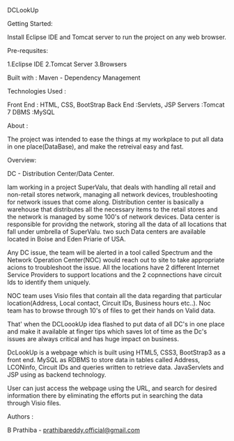 DCLookUp

Getting Started:

Install Eclipse IDE and Tomcat server to run the project on any web browser.

Pre-requsites:

1.Eclipse IDE
2.Tomcat Server
3.Browsers

Built with :
Maven - Dependency Management

Technologies Used :

Front End : HTML, CSS, BootStrap
Back End :Servlets, JSP
Servers :Tomcat 7
DBMS :MySQL

About :

The project was intended to ease the things at my workplace to put all data in one place(DataBase), and make the retreival easy and fast.

Overview:

DC - Distribution Center/Data Center.

Iam working in a project SuperValu, that deals with handling all retail and non-retail stores network, managing all network devices, troubleshooting for network issues that come along. 
Distribution center is basically a warehouse that distributes all the necessary items to the retail stores and the network is managed by some 100's of network devices.
Data center is responsible for providng the network, storing all the data of all locations that fall under umbrella of SuperValu. two such Data centers are available located in Boise and Eden Priarie of USA.

Any DC issue, the team will be alerted in a tool called Spectrum and the Network Operation Center(NOC) would reach out to site to take appropriate acions to troubleshoot the issue. All the locations have 2 different Internet Service Providers to support locations and the 2 copnnections have circuit Ids to identify them uniquely. 

NOC team uses Visio files that contain all the data regarding that particular location(Address, Local contact, Circuit IDs, Business hours etc..). Noc team has to browse through 10's of files to get their hands on Valid data.

That' when the DCLoookUp idea flashed to put data of all DC's in one place and make it available at finger tips which saves lot of time as the Dc's issues are always critical and has huge impact on business.

DcLookUp is a webpage which is built using HTML5, CSS3, BootStrap3  as a front end. MySQL as RDBMS to store data in tables called Address, LCONinfo, Circuit IDs and queries written to retrieve data. JavaServlets and JSP using as backend technology.

User can just access the webpage using the URL, and search for desired information there by eliminating the efforts put in searching the data through Visio files.


Authors :

B Prathiba - prathibareddy.official@gmail.com




